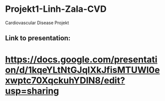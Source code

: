 # Projekt1-Linh-Zala-CVD
 Cardiovascular Disease Projekt
 
 ## Link to presentation:
 # https://docs.google.com/presentation/d/1kqeYLtNtGJqIXkJfisMTUWl0exwptc70XqckuhYDlN8/edit?usp=sharing
